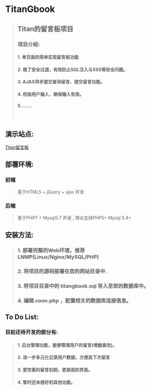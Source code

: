 # TitanGbook
>## Titan的留言板项目
> ### 项目介绍:
> #### 1. 单页面的简单实现留言板功能
> #### 2. 做了安全过滤，有效防止SQL注入与XSS等安全问题。
> #### 3. AJAX异步提交查询留言、提交留言功能。
> #### 4. 校验用户输入，确保输入有效。
> #### 5. ......
> #### <br>

## 演示站点:

<a href="https://gbook.titan6.cn/" target="_blank">Titan留言板</a>

## 部署环境:
### 前端
> 基于HTML5 + jQuery + ajax 开发

### 后端
> 基于PHP7 + Mysql5.7 开发 , 理论支持PHP5+ Mysql 5.4+

## 安装方法:
> ### 1. 部署完整的Web环境，推荐LNMP(Linux/Nginx/MySQL/PHP)
> ### 2. 将项目的源码部署在您的网站目录中.
> ### 3. 将项目目录中的 titangbook.sql 导入至您的数据库中。
> ### 4. 编辑 conn.php ，配置相关的数据库连接信息。

## To Do List:
### 目前还待开发的部分有:
> #### 1. 后台管理功能，能够管理用户的留言(增删查改)。
> #### 2. 进一步多元化记录用户数据，方便其下次留言
> #### 3. 更完善的留言机制，更美观的界面。
> #### 4. 暂时还未想好的其他功能。
